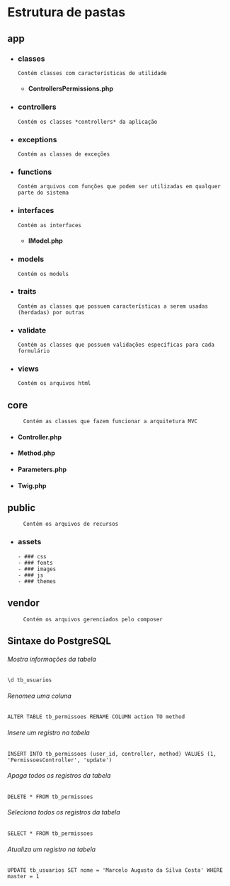 # Estrutura de pastas
## app
   - ### classes
         Contém classes com características de utilidade
        - #### ControllersPermissions.php
   - ### controllers
         Contém os classes *controllers* da aplicação
   - ### exceptions
         Contém as classes de exceções
   - ### functions
         Contém arquivos com funções que podem ser utilizadas em qualquer parte do sistema
   - ### interfaces
         Contém as interfaces
        - #### IModel.php
   - ### models
         Contém os models
   - ### traits
         Contém as classes que possuem características a serem usadas (herdadas) por outras
   - ### validate
         Contém as classes que possuem validações específicas para cada formulário
   - ### views
         Contém os arquivos html
## core
         Contém as classes que fazem funcionar a arquitetura MVC
   - #### Controller.php
   - #### Method.php
   - #### Parameters.php
   - #### Twig.php
## public
         Contém os arquivos de recursos
   - ### assets
         - ### css
         - ### fonts
         - ### images
         - ### js
         - ### themes
## vendor
         Contém os arquivos gerenciados pelo composer

## Sintaxe do PostgreSQL
###### Mostra informações da tabela
`\d tb_usuarios`
###### Renomea uma coluna
`ALTER TABLE tb_permissoes RENAME COLUMN action TO method`
###### Insere um registro na tabela
`INSERT INTO tb_permissoes (user_id, controller, method) VALUES (1, 'PermissoesController', 'update')`
###### Apaga todos os registros da tabela
`DELETE * FROM tb_permissoes`
###### Seleciona todos os registros da tabela
`SELECT * FROM tb_permissoes`
###### Atualiza um registro na tabela
`UPDATE tb_usuarios SET nome = 'Marcelo Augusto da Silva Costa' WHERE master = 1`